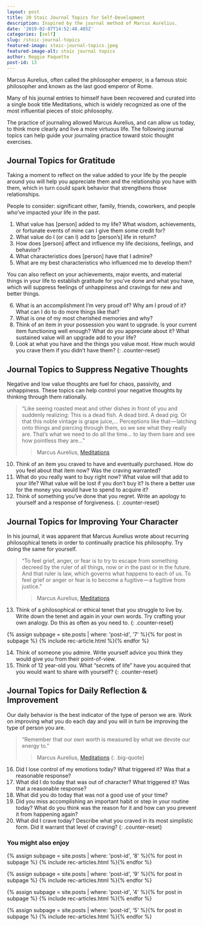 ```yaml
---
layout: post
title: 20 Stoic Journal Topics for Self-Development
description: Inspired by the journal method of Marcus Aurelius.
date: '2019-02-07T14:52:48.485Z'
categories: [self]
slug: /stoic-journal-topics
featured-image: stoic-journal-topics.jpeg
featured-image-alt: stoic journal topics
author: Reggie Paquette
post-id: 13
---
```


Marcus Aurelius, often called the philosopher emperor, is a famous stoic philosopher and known as the last good emperor of Rome.

Many of his journal entries to himself have been recovered and curated into a single book title Meditations, which is widely recognized as one of the most influential pieces of stoic philosophy.

The practice of journaling allowed Marcus Aurelius, and can allow us today, to think more clearly and live a more virtuous life. The following journal topics can help guide your journaling practice toward stoic thought exercises.

## Journal Topics for Gratitude

Taking a moment to reflect on the value added to your life by the people around you will help you appreciate them and the relationship you have with them, which in turn could spark behavior that strengthens those relationships.

People to consider: significant other, family, friends, coworkers, and people who’ve impacted your life in the past.

1. What value has \[person\] added to my life? What wisdom, achievements, or fortunate events of mine can I give them some credit for?
2. What value do I (or can I) add to \[person’s\] life in return?
3. How does \[person\] affect and influence my life decisions, feelings, and behavior?
4. What characteristics does \[person\] have that I admire?
5. What are my best characteristics who influenced me to develop them?

You can also reflect on your achievements, major events, and material things in your life to establish gratitude for you’ve done and what you have, which will suppress feelings of unhappiness and cravings for new and better things.

6. What is an accomplishment I’m very proud of? Why am I proud of it? What can I do to do more things like that?
7. What is one of my most cherished memories and why?
8. Think of an item in your possession you want to upgrade. Is your current item functioning well enough? What do you appreciate about it? What sustained value will an upgrade add to your life?
9. Look at what you have and the things you value most. How much would you crave them if you didn’t have them?
{: .counter-reset}

## Journal Topics to Suppress Negative Thoughts

Negative and low value thoughts are fuel for chaos, passivity, and unhappiness. These topics can help control your negative thoughts by thinking through them rationally.

> “Like seeing roasted meat and other dishes in front of you and suddenly realizing: This is a dead fish. A dead bird. A dead pig. Or that this noble vintage is grape juice,… Perceptions like that — latching onto things and piercing through them, so we see what they really are. That’s what we need to do all the time… to lay them bare and see how pointless they are…”
>
> > Marcus Aurelius, [Meditations](/meditations-from-marcus-aurelius-summary-notes-quotes)

10. Think of an item you craved to have and eventually purchased. How do you feel about that item now? Was the craving warranted?
11. What do you really want to buy right now? What value will that add to your life? What value will be lost if you don’t buy it? Is there a better use for the money you would have to spend to acquire it?
12. Think of something you‘ve done that you regret. Write an apology to yourself and a response of forgiveness.
{: .counter-reset}

## Journal Topics for Improving Your Character

In his journal, it was apparent that Marcus Aurelius wrote about recurring philosophical tenets in order to continually practice his philosophy. Try doing the same for yourself.

> “To feel grief, anger, or fear is to try to escape from something decreed by the ruler of all things, now or in the past or in the future. And that ruler is law, which governs what happens to each of us. To feel grief or anger or fear is to become a fugitive — a fugitive from justice.”
>
> > Marcus Aurelius, [Meditations](/meditations-from-marcus-aurelius-summary-notes-quotes)

13. Think of a philosophical or ethical tenet that you struggle to live by. Write down the tenet and again in your own words. Try crafting your own analogy. Do this as often as you need to.
{: .counter-reset}

{% assign subpage = site.posts | where: 'post-id', '7' %}{% for post in subpage %} {% include rec-article.html %}{% endfor %}

14. Think of someone you admire. Write yourself advice you think they would give you from their point-of-view.
15. Think of 12 year-old you. What “secrets of life” have you acquired that you would want to share with yourself?
{: .counter-reset}

## Journal Topics for Daily Reflection & Improvement

Our daily behavior is the best indicator of the type of person we are. Work on improving what you do each day and you will in turn be improving the type of person you are.

> “Remember that our own worth is measured by what we devote our energy to."
>
> > Marcus Aurelius, [Meditations](/meditations-from-marcus-aurelius-summary-notes-quotes)
{: .big-quote}

16. Did I lose control of my emotions today? What triggered it? Was that a reasonable response?
17. What did I do today that was out of character? What triggered it? Was that a reasonable response?
18. What did you do today that was not a good use of your time?
19. Did you miss accomplishing an important habit or step in your routine today? What do you think was the reason for it and how can you prevent it from happening again?
20. What did I crave today? Describe what you craved in its most simplistic form. Did it warrant that level of craving?
{: .counter-reset}

### You might also enjoy

{% assign subpage = site.posts | where: 'post-id', '8' %}{% for post in subpage %} {% include rec-articles.html %}{% endfor %}

{% assign subpage = site.posts | where: 'post-id', '9' %}{% for post in subpage %} {% include rec-articles.html %}{% endfor %}

{% assign subpage = site.posts | where: 'post-id', '4' %}{% for post in subpage %} {% include rec-articles.html %}{% endfor %}

{% assign subpage = site.posts | where: 'post-id', '5' %}{% for post in subpage %} {% include rec-articles.html %}{% endfor %}